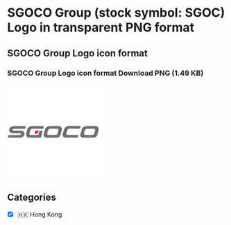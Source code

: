 # SGOCO Group (stock symbol: SGOC) Logo in transparent PNG format

## SGOCO Group Logo icon format

### SGOCO Group Logo icon format Download PNG (1.49 KB)

![SGOCO Group Logo icon format Download PNG (1.49 KB)](/img/orig/SGOC-f94792ba.png)



## Categories
- [x] 🇭🇰 Hong Kong
